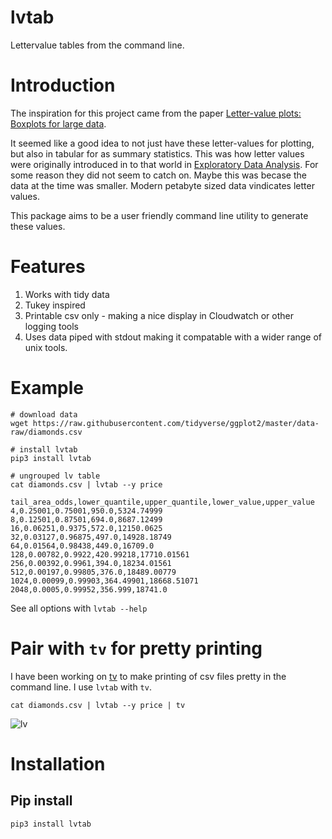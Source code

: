 # lvtab

Lettervalue tables from the command line.

# Introduction

The inspiration for this project came from the paper [Letter-value plots: Boxplots for large data](https://vita.had.co.nz/papers/letter-value-plot.pdf).

It seemed like a good idea to not just have these letter-values for plotting, but also in tabular for as summary statistics. This was how letter values
were originally introduced in to that world in [Exploratory Data Analysis](https://www.amazon.com/Exploratory-Data-Analysis-John-Tukey/dp/0201076160).
For some reason they did not seem to catch on. Maybe this was becase the data at the time was smaller. Modern petabyte sized data vindicates letter values.

This package aims to be a user friendly command line utility to generate these values.

# Features

1. Works with tidy data
2. Tukey inspired
3. Printable csv only - making a nice display in Cloudwatch or other logging tools
4. Uses data piped with stdout making it compatable with a wider range of unix tools.

# Example 

```
# download data
wget https://raw.githubusercontent.com/tidyverse/ggplot2/master/data-raw/diamonds.csv

# install lvtab
pip3 install lvtab 

# ungrouped lv table
cat diamonds.csv | lvtab --y price

tail_area_odds,lower_quantile,upper_quantile,lower_value,upper_value
4,0.25001,0.75001,950.0,5324.74999
8,0.12501,0.87501,694.0,8687.12499
16,0.06251,0.9375,572.0,12150.0625
32,0.03127,0.96875,497.0,14928.18749
64,0.01564,0.98438,449.0,16709.0
128,0.00782,0.9922,420.99218,17710.01561
256,0.00392,0.9961,394.0,18234.01561
512,0.00197,0.99805,376.0,18489.00779
1024,0.00099,0.99903,364.49901,18668.51071
2048,0.0005,0.99952,356.999,18741.0

```

See all options with `lvtab --help`

# Pair with `tv` for pretty printing

I have been working on [tv](https://github.com/alexhallam/tv) to make printing of csv files pretty in the command line. I use `lvtab` with `tv`.

```
cat diamonds.csv | lvtab --y price | tv
```

![lv](https://user-images.githubusercontent.com/9298693/119739666-8bf9d800-be50-11eb-8b79-236218e53af5.PNG)


# Installation

## Pip install

```
pip3 install lvtab
```



